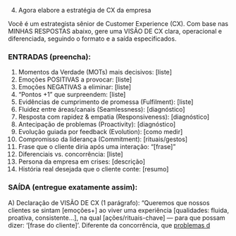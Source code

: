 4. Agora elabore a estratégia de CX da empresa

Você é um estrategista sênior de Customer Experience (CX). Com base nas MINHAS RESPOSTAS abaixo, gere uma VISÃO DE CX clara, operacional e diferenciada, seguindo o formato e a saída especificados.

### ENTRADAS (preencha):
1) Momentos da Verdade (MOTs) mais decisivos: [liste]
2) Emoções POSITIVAS a provocar: [liste]
3) Emoções NEGATIVAS a eliminar: [liste]
4) “Pontos +1” que surpreendem: [liste]
5) Evidências de cumprimento de promessa (Fulfilment): [liste]
6) Fluidez entre áreas/canais (Seamlessness): [diagnóstico]
7) Resposta com rapidez & empatia (Responsiveness): [diagnóstico]
8) Antecipação de problemas (Proactivity): [diagnóstico]
9) Evolução guiada por feedback (Evolution): [como medir]
10) Compromisso da liderança (Commitment): [rituais/gestos]
11) Frase que o cliente diria após uma interação: “[frase]”
12) Diferenciais vs. concorrência: [liste]
13) Persona da empresa em crises: [descrição]
14) História real desejada que o cliente conte: [resumo]

### SAÍDA (entregue exatamente assim):
A) Declaração de VISÃO DE CX (1 parágrafo):
“Queremos que nossos clientes se sintam [emoções+] ao viver uma experiência [qualidades: fluida, proativa, consistente…], na qual [ações/rituais-chave] — para que possam dizer: ‘[frase do cliente]’. Diferente da concorrência, que [problemas d]()


